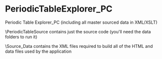 # PeriodicTableExplorer_PC
Periodic Table Explorer_PC (including all master sourced data in XML/XSLT)

\PeriodicTableSource contains just the source code (you'll need the data folders to run it)

\Source_Data contains the XML files required to build all of the HTML and data files used by the application
